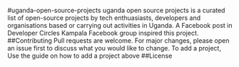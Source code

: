 #uganda-open-source-projects
uganda open source projects is a curated list of open-source projects by tech enthuasiasts, developers and organisations based or carrying out activities in Uganda.
A Facebook post in Developer Circles Kampala Facebook group inspired this project. 
##Contributing
Pull requests are welcome. For major changes, please open an issue first to discuss what you would like to change.
To add a project, Use the guide on how to add a project above
##License
